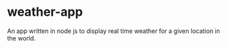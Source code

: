 # weather-app
An app written in node js to display real time weather for a given location in the world. 
